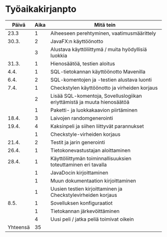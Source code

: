 # Työaikakirjanpto

|Päivä | Aika | Mitä tein |
|------|------|-----------|
|23.3  | 1    | Aiheeseen perehtyminen, vaatimusmäärittely |
|30.3. | 2    | JavaFX:n käyttöönotto |
|      | 3    | Alustava käyttöliittymä / muita hyödyllisiä luokkia |
|31.3. | 1    | Hienosäätöä, testien aloitus |
|4.4.  | 1    | SQL-tietokannan käyttöönotto Mavenilla |
|6.4.  | 2    | SQL-komentojen ja -testien alustava luonti |
|7.4.  | 1    | Checkstylen käyttöönotto ja virheiden korjaus |
|      | 2    | Lisää SQL-komentoja, Sovelluslogiikan eriyttämistä ja muuta hienosäätöä |
|      | 1    | Paketti- ja luokkakaavion piirtäminen |
|18.4. | 3    | Laivojen randomgenerointi |
|19.4. | 4    | Kaksinpeli ja siihen liittyvät parannukset |
|      | 1    | Checkstyle-virheiden korjaus |
|21.4. | 2    | Testit ja jarin generointi |
|26.4. | 1    | Tietokonevastustajan aloittaminen |
|28.4. | 1    | Käyttöliittymän toiminnallisuuksien toteuttaminen eri tavalla |
|      | 1    | JavaDocin kirjoittaminen |
|      | 1    | Muun dokumentaation kirjoittaminen |
|      | 1    | Uusien testien kirjoittaminen ja Checkstylevirheiden korjaus |
|8.5.  | 1    | Sovelluksen konfiguraatiot |
|      | 1    | Tietokannan järkevöittäminen |
|      | 4    | Uusi peli / jatka peliä toimivat oikein |
|Yhteensä | 35 |          |
